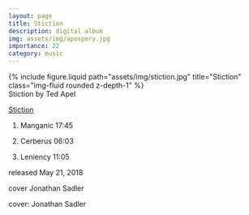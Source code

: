 ```yaml
---
layout: page
title: Stiction
description: digital album
img: assets/img/apospory.jpg
importance: 22
category: music
---
```


<div class="row">
    <div class="col-sm mt-3 mt-md-0">
        {% include figure.liquid path="assets/img/stiction.jpg" title="Stiction" class="img-fluid rounded z-depth-1" %}
    </div>
</div>
<div class="caption">
    Stiction
by Ted Apel

</div>


[Stiction](https://tedapel.bandcamp.com/album/stiction)

	
1. Manganic 17:45

2. Cerberus 06:03

3. Leniency 11:05


released May 21, 2018

cover Jonathan Sadler

cover: Jonathan Sadler




